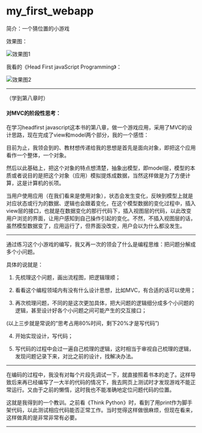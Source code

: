 # my_first_webapp

简介：一个猜位置的小游戏

效果图：

![效果图1](https://raw.github.com/Bryanthelol/my_first_webapp/master/img/ScreenShot.png)

我看的《Head First javaScript Programming》：

![效果图2](https://raw.github.com/Bryanthelol/my_first_webapp/master/img/hfjs.png)

-----------------------------------

（学到第八章时）
#### 对MVC的阶段性思考：

在学习headfirst javascript这本书的第八章，做一个游戏应用，采用了MVC的设计思路，现在完成了view和model两个部分，我的一个感悟：

目前为止，我领会到的、教材想传递给我的思想是首先是面向对象，即把这个应用看作一个整体，一个对象。

然后以此基础上，把这个对象的特点想清楚，抽象出模型，即model层，模型的本质或者说目的是把这个对象（应用）模拟提炼成数据，当然这样做是为了方便计算，这是计算机的长项。

当用户使用应用（在我们看来是使用对象），状态会发生变化，反映到模型上就是对应状态或行为的数据、逻辑也会跟着变化，在这个模型数据的变化过程中，插入view层的接口，也就是在数据变化的那行代码下，插入视图层的代码，以此改变用户浏览的界面，让用户感知到自己操作引起的变化。不然，不插入视图层的话，虽然模型数据变了，应用运行了，但界面没改变，用户会以为什么都没发生。

--------------------------------------------

通过练习这个小游戏的编写，我又再一次的领会了什么是编程思维：把问题分解成多个小问题。

具体的说就是：

1. 先梳理这个问题，画出流程图，把逻辑理顺；

2. 看看这个编程领域内有没有什么设计思想，比如MVC，有合适的话可以使用；

3. 再次梳理问题，不同的是这次更加具体，把大问题的逻辑细分成多个小问题的逻辑，甚至设计好各个小问题之间可能产生的交互接口；

(以上三步就是常说的“思考占用80%时间，剩下20%才是写代码”)

4. 开始实现设计，写代码；

5. 写代码的过程中会过一遍自己梳理的逻辑，这时相当于审视自己梳理的逻辑，发现问题记录下来，对比之前的设计，找解决办法。

--------------------

在编码的过程中，我没有对每个片段先调试一下，就直接照着书本的走了。这样导致后来再已经编写了一大半的代码的情况下，我去网页上测试时才发现游戏不能正常运行。又由于之前的懒惰，这时我也不能准确地定位问题代码的位置。

这就是我得到的一个教训。之前看《Think Python》时，看到了用print作为脚手架代码，以此测试相应代码能否正常工作。当时觉得这样做很麻烦，但现在看来，这样做真的是非常非常有必要。


--------------------
